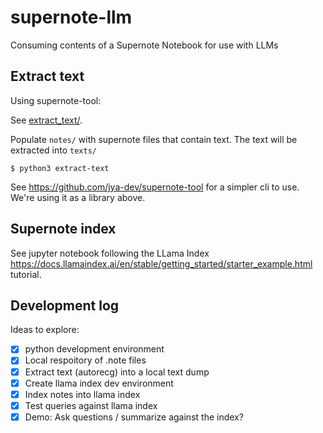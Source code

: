 # supernote-llm

Consuming contents of a Supernote Notebook for use with LLMs

## Extract text

Using supernote-tool:

See [extract_text/](extract_text/).

Populate `notes/` with supernote files that contain text. The text will be
extracted into `texts/`
```
$ python3 extract-text
```

See https://github.com/jya-dev/supernote-tool for a simpler cli to use. We're
using it as a library above.

## Supernote index

See jupyter notebook following the LLama Index https://docs.llamaindex.ai/en/stable/getting_started/starter_example.html tutorial.

## Development log

Ideas to explore:
- [x] python development environment
- [x] Local respoitory of .note files
- [x] Extract text (autorecg) into a local text dump
- [x] Create llama index dev environment
- [x] Index notes into llama index
- [x] Test queries against llama index
- [x] Demo: Ask questions / summarize against the index?
